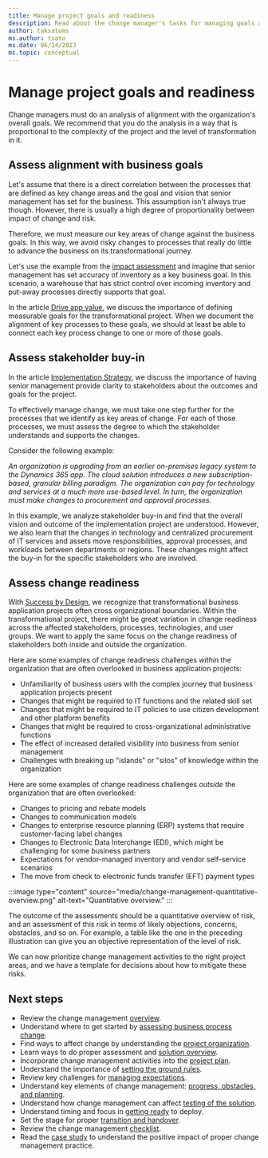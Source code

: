 ```yaml
---
title: Manage project goals and readiness
description: Read about the change manager's tasks for managing goals and readiness during a Dynamics 365 implementation project. 
author: taksatoms
ms.author: tsato
ms.date: 06/14/2023
ms.topic: conceptual
---
```


# Manage project goals and readiness

Change managers must do an analysis of alignment with the organization's overall goals. We recommend that you do the analysis in a way that is proportional to the complexity of the project and the level of transformation in it.

## Assess alignment with business goals

Let's assume that there is a direct correlation between the processes that are defined as key change areas and the goal and vision that senior management has set for the business. This assumption isn't always true though. However, there is usually a high degree of proportionality between impact of change and risk.

Therefore, we must measure our key areas of change against the business goals. In this way, we avoid risky changes to processes that really do little to advance the business on its transformational journey.

Let's use the example from the [impact assessment](change-management-assessing-business-process-change.md) and imagine that senior management has set accuracy of inventory as a key business goal. In this scenario, a warehouse that has strict control over incoming inventory and put-away processes directly supports that goal.

In the article [Drive app value](drive-app-value.md), we discuss the importance of defining measurable goals for the transformational project. When we document the alignment of key processes to these goals, we should at least be able to connect each key process change to one or more of those goals.

## Assess stakeholder buy-in

In the article [Implementation Strategy](implementation-strategy.md), we discuss the importance of having senior management provide clarity to stakeholders about the outcomes and goals for the project.

To effectively manage change, we must take one step further for the processes that we identify as key areas of change. For each of those processes, we must assess the degree to which the stakeholder understands and supports the changes.

Consider the following example:

*An organization is upgrading from an earlier on-premises legacy system to the Dynamics 365 app. The cloud solution introduces a new subscription-based, granular billing paradigm. The organization can pay for technology and services at a much more use-based level. In turn, the organization must make changes to procurement and approval processes.*

In this example, we analyze stakeholder buy-in and find that the overall vision and outcome of the implementation project are understood. However, we also learn that the changes in technology and centralized procurement of IT services and assets move responsibilities, approval processes, and workloads between departments or regions. These changes might affect the buy-in for the specific stakeholders who are involved.

## Assess change readiness

With [Success by Design](success-by-design.md), we recognize that transformational business application projects often cross organizational boundaries. Within the transformational project, there might be great variation in change readiness across the affected stakeholders, processes, technologies, and user groups. We want to apply the same focus on the change readiness of stakeholders both inside and outside the organization.

Here are some examples of change readiness challenges *within* the organization that are often overlooked in business application projects:

- Unfamiliarity of business users with the complex journey that business application projects present
- Changes that might be required to IT functions and the related skill set
- Changes that might be required to IT policies to use citizen development and other platform benefits
- Changes that might be required to cross-organizational administrative functions
- The effect of increased detailed visibility into business from senior management
- Challenges with breaking up "islands" or "silos" of knowledge within the organization

Here are some examples of change readiness challenges *outside* the organization that are often overlooked:

- Changes to pricing and rebate models
- Changes to communication models
- Changes to enterprise resource planning (ERP) systems that require customer-facing label changes
- Changes to Electronic Data Interchange (EDI), which might be challenging for some business partners
- Expectations for vendor-managed inventory and vendor self-service scenarios
- The move from check to electronic funds transfer (EFT) payment types

:::image type="content" source="media/change-management-quantitative-overview.png" alt-text="Quantitative overview." :::

The outcome of the assessments should be a quantitative overview of risk, and an assessment of this risk in terms of likely objections, concerns, obstacles, and so on. For example, a table like the one in the preceding illustration can give you an objective representation of the level of risk.

We can now prioritize change management activities to the right project areas, and we have a template for decisions about how to mitigate these risks.

## Next steps

- Review the change management [overview](change-management.md).
- Understand where to get started by [assessing business process change](change-management-assessing-business-process-change.md).
- Find ways to affect change by understanding the [project organization](change-management-project-organization.md).
- Learn ways to do proper assessment and [solution overview](change-management-solution-overiew.md).
- Incorporate change management activities into the [project plan](change-management-project-plan.md).
- Understand the importance of [setting the ground rules](change-management-set-ground-rules.md).
- Review key challenges for [managing expectations](change-management-manage-expectations.md).
- Understand key elements of change management: [progress, obstacles, and planning](change-management-progress-obstacles-planning.md).
- Understand how change management can affect [testing of the solution](change-management-test-solution.md).
- Understand timing and focus in [getting ready](change-management-get-ready.md) to deploy.
- Set the stage for proper [transition and handover](change-management-transition-handover.md).
- Review the change management [checklist](change-management-checklist.md).
- Read the [case study](change-management-case-study.md) to understand the positive impact of proper change management practice.
